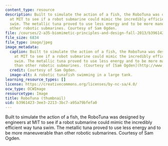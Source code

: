 ```yaml
---
content_type: resource
description: Built to simulate the action of a fish, the RoboTuna was designed by  engineers
  at MIT to see if a robot submarine could mimic the incredibly efficient way tuna
  swim. The metallic tuna proved to use less energy and to be more maneuverable than
  other robotic submarines. Courtesy of Sam Ogden.
file: /courses/2-a35-biomimetic-principles-and-design-fall-2013/b39614233ee322133bc7a95a79bfefa0_2-a35f13-th.jpg
file_size: 6834
file_type: image/jpeg
image_metadata:
  caption: Built to simulate the action of a fish, the RoboTuna was designed by engineers
    at MIT to see if a robot submarine could mimic the incredibly efficient way tuna
    swim. The metallic tuna proved to use less energy and to be more maneuverable
    than other robotic submarines. (Courtesy of [Sam Ogden](http://www.samogden.com/).)
  credit: Courtesy of Sam Ogden.
  image-alt: A robotic tunafish swimming in a large tank.
learning_resource_types: []
license: https://creativecommons.org/licenses/by-nc-sa/4.0/
ocw_type: OCWImage
resourcetype: Image
title: RoboTuna (thumbnail)
uid: b3961423-3ee3-2213-3bc7-a95a79bfefa0
---
```

Built to simulate the action of a fish, the RoboTuna was designed by  engineers at MIT to see if a robot submarine could mimic the incredibly efficient way tuna swim. The metallic tuna proved to use less energy and to be more maneuverable than other robotic submarines. Courtesy of Sam Ogden.